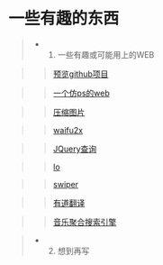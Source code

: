# 一些有趣的东西

> * 1. 一些有趣或可能用上的WEB

> >[预览github项目](htmlpreview.github.io/?)

> >[一个仿ps的web](www.ptotopea.com)

> >[压缩图片](https://tinypng.com/)

> >[waifu2x](http://waifu2x.udp.jp/)

> >[JQuery查询](http://jquery.cuishifeng.cn/)

> >[lo](https://www.lodashjs.com/)

> >[swiper](https://www.swiper.com.cn/demo/index.html)

> >[有道翻译](http://fanyi.youdao.com/)

> >[音乐聚合搜索引擎](http://www.gequdaquan.net/gqss/)

> * 2. 想到再写
> > 
